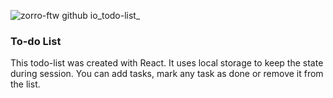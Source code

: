 ![zorro-ftw github io_todo-list_](https://user-images.githubusercontent.com/86876940/227709586-aa9ef1ca-d1c1-4f37-8f45-be671d3f567a.png)

### To-do List
This todo-list was created with React. It uses local storage to keep the state during session.
You can add tasks, mark any task as done or remove it from the list.
